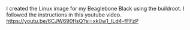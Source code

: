 I created the Linux image for my Beaglebone Black using the buildroot.
I followed the instructions in this youtube video.
https://youtu.be/6CJW690fIsQ?si=xk0w1_ILd4-fFFzP
